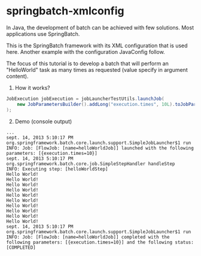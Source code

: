 springbatch-xmlconfig
=============

In Java, the development of batch can be achieved with few solutions. Most applications use SpringBatch.

This is the SpringBatch framework with its XML configuration that is used here. Another example with the configuration JavaConfig follow.

The focus of this tutorial is to develop a batch that will perform an "HelloWorld" task as many times as requested (value specify in argument content).

1. How it works?

```java
JobExecution jobExecution = jobLauncherTestUtils.launchJob(
    new JobParametersBuilder().addLong("execution.times", 10L).toJobParameters()  // exec 10 times
);
```

2. Demo (console output)

```
...
sept. 14, 2013 5:10:17 PM org.springframework.batch.core.launch.support.SimpleJobLauncher$1 run
INFO: Job: [FlowJob: [name=helloWorldJob]] launched with the following parameters: [{execution.times=10}]
sept. 14, 2013 5:10:17 PM org.springframework.batch.core.job.SimpleStepHandler handleStep
INFO: Executing step: [helloWorldStep]
Hello World!
Hello World!
Hello World!
Hello World!
Hello World!
Hello World!
Hello World!
Hello World!
Hello World!
Hello World!
sept. 14, 2013 5:10:17 PM org.springframework.batch.core.launch.support.SimpleJobLauncher$1 run
INFO: Job: [FlowJob: [name=helloWorldJob]] completed with the following parameters: [{execution.times=10}] and the following status: [COMPLETED]
```
